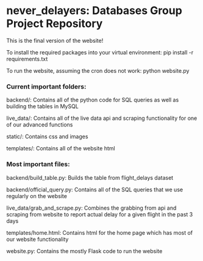 # never_delayers: Databases Group Project Repository
This is the final version of the website!

To install the required packages into your virtual environment:
pip install -r requirements.txt

To run the website, assuming the cron does not work:
python website.py

### Current important folders:

backend/: Contains all of the python code for SQL queries as well as building the tables in MySQL

live_data/: Contains all of the live data api and scraping functionality for one of our advanced functions

static/: Contains css and images

templates/: Contains all of the website html

### Most important files:

backend/build_table.py: Builds the table from flight_delays dataset

backend/official_query.py: Contains all of the SQL queries that we use regularly on the website

live_data/grab_and_scrape.py: Combines the grabbing from api and scraping from website to report actual delay for a given flight in the past 3 days

templates/home.html: Contains html for the home page which has most of our website functionality

website.py: Contains the mostly Flask code to run the website 

